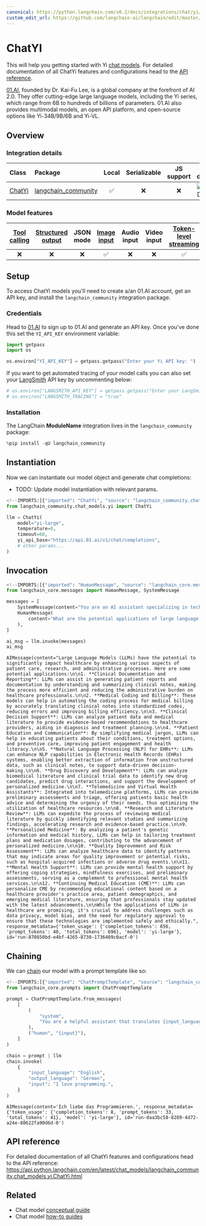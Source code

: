 ```yaml
---
canonical: https://python.langchain.com/v0.2/docs/integrations/chat/yi/
custom_edit_url: https://github.com/langchain-ai/langchain/edit/master/docs/docs/integrations/chat/yi.ipynb
---
```


# ChatYI

This will help you getting started with Yi [chat models](/docs/concepts/#chat-models). For detailed documentation of all ChatYi features and configurations head to the [API reference](https://api.python.langchain.com/en/latest/chat_models/lanchain_community.chat_models.yi.ChatYi.html).

[01.AI](https://www.lingyiwanwu.com/en), founded by Dr. Kai-Fu Lee, is a global company at the forefront of AI 2.0. They offer cutting-edge large language models, including the Yi series, which range from 6B to hundreds of billions of parameters. 01.AI also provides multimodal models, an open API platform, and open-source options like Yi-34B/9B/6B and Yi-VL.

## Overview
### Integration details


| Class | Package | Local | Serializable | JS support | Package downloads | Package latest |
| :--- | :--- | :---: | :---: |  :---: | :---: | :---: |
| [ChatYi](https://api.python.langchain.com/en/latest/chat_models/lanchain_community.chat_models.yi.ChatYi.html) | [langchain_community](https://api.python.langchain.com/en/latest/community_api_reference.html) | ✅ | ❌ | ❌ | ![PyPI - Downloads](https://img.shields.io/pypi/dm/langchain_community?style=flat-square&label=%20) | ![PyPI - Version](https://img.shields.io/pypi/v/langchain_community?style=flat-square&label=%20) |

### Model features
| [Tool calling](/docs/how_to/tool_calling) | [Structured output](/docs/how_to/structured_output/) | JSON mode | [Image input](/docs/how_to/multimodal_inputs/) | Audio input | Video input | [Token-level streaming](/docs/how_to/chat_streaming/) | Native async | [Token usage](/docs/how_to/chat_token_usage_tracking/) | [Logprobs](/docs/how_to/logprobs/) |
| :---: | :---: | :---: | :---: |  :---: | :---: | :---: | :---: | :---: | :---: |
| ❌ | ❌ | ❌ | ✅ | ❌ | ❌ | ✅ | ❌ | ✅ | ❌ | 

## Setup

To access ChatYi models you'll need to create a/an 01.AI account, get an API key, and install the `langchain_community` integration package.

### Credentials

Head to [01.AI](https://platform.01.ai) to sign up to 01.AI and generate an API key. Once you've done this set the `YI_API_KEY` environment variable:


```python
import getpass
import os

os.environ["YI_API_KEY"] = getpass.getpass("Enter your Yi API key: ")
```

If you want to get automated tracing of your model calls you can also set your [LangSmith](https://docs.smith.langchain.com/) API key by uncommenting below:


```python
# os.environ["LANGSMITH_API_KEY"] = getpass.getpass("Enter your LangSmith API key: ")
# os.environ["LANGSMITH_TRACING"] = "true"
```

### Installation

The LangChain __ModuleName__ integration lives in the `langchain_community` package:


```python
%pip install -qU langchain_community
```

## Instantiation

Now we can instantiate our model object and generate chat completions:

- TODO: Update model instantiation with relevant params.


```python
<!--IMPORTS:[{"imported": "ChatYi", "source": "langchain_community.chat_models.yi", "docs": "https://api.python.langchain.com/en/latest/chat_models/langchain_community.chat_models.yi.ChatYi.html", "title": "ChatYI"}]-->
from langchain_community.chat_models.yi import ChatYi

llm = ChatYi(
    model="yi-large",
    temperature=0,
    timeout=60,
    yi_api_base="https://api.01.ai/v1/chat/completions",
    # other params...
)
```

## Invocation



```python
<!--IMPORTS:[{"imported": "HumanMessage", "source": "langchain_core.messages", "docs": "https://api.python.langchain.com/en/latest/messages/langchain_core.messages.human.HumanMessage.html", "title": "ChatYI"}, {"imported": "SystemMessage", "source": "langchain_core.messages", "docs": "https://api.python.langchain.com/en/latest/messages/langchain_core.messages.system.SystemMessage.html", "title": "ChatYI"}]-->
from langchain_core.messages import HumanMessage, SystemMessage

messages = [
    SystemMessage(content="You are an AI assistant specializing in technology trends."),
    HumanMessage(
        content="What are the potential applications of large language models in healthcare?"
    ),
]

ai_msg = llm.invoke(messages)
ai_msg
```



```output
AIMessage(content="Large Language Models (LLMs) have the potential to significantly impact healthcare by enhancing various aspects of patient care, research, and administrative processes. Here are some potential applications:\n\n1. **Clinical Documentation and Reporting**: LLMs can assist in generating patient reports and documentation by understanding and summarizing clinical notes, making the process more efficient and reducing the administrative burden on healthcare professionals.\n\n2. **Medical Coding and Billing**: These models can help in automating the coding process for medical billing by accurately translating clinical notes into standardized codes, reducing errors and improving billing efficiency.\n\n3. **Clinical Decision Support**: LLMs can analyze patient data and medical literature to provide evidence-based recommendations to healthcare providers, aiding in diagnosis and treatment planning.\n\n4. **Patient Education and Communication**: By simplifying medical jargon, LLMs can help in educating patients about their conditions, treatment options, and preventive care, improving patient engagement and health literacy.\n\n5. **Natural Language Processing (NLP) for EHRs**: LLMs can enhance NLP capabilities in Electronic Health Records (EHRs) systems, enabling better extraction of information from unstructured data, such as clinical notes, to support data-driven decision-making.\n\n6. **Drug Discovery and Development**: LLMs can analyze biomedical literature and clinical trial data to identify new drug candidates, predict drug interactions, and support the development of personalized medicine.\n\n7. **Telemedicine and Virtual Health Assistants**: Integrated into telemedicine platforms, LLMs can provide preliminary assessments and triage, offering patients basic health advice and determining the urgency of their needs, thus optimizing the utilization of healthcare resources.\n\n8. **Research and Literature Review**: LLMs can expedite the process of reviewing medical literature by quickly identifying relevant studies and summarizing findings, accelerating research and evidence-based practice.\n\n9. **Personalized Medicine**: By analyzing a patient's genetic information and medical history, LLMs can help in tailoring treatment plans and medication dosages, contributing to the advancement of personalized medicine.\n\n10. **Quality Improvement and Risk Assessment**: LLMs can analyze healthcare data to identify patterns that may indicate areas for quality improvement or potential risks, such as hospital-acquired infections or adverse drug events.\n\n11. **Mental Health Support**: LLMs can provide mental health support by offering coping strategies, mindfulness exercises, and preliminary assessments, serving as a complement to professional mental health services.\n\n12. **Continuing Medical Education (CME)**: LLMs can personalize CME by recommending educational content based on a healthcare provider's practice area, patient demographics, and emerging medical literature, ensuring that professionals stay updated with the latest advancements.\n\nWhile the applications of LLMs in healthcare are promising, it's crucial to address challenges such as data privacy, model bias, and the need for regulatory approval to ensure that these technologies are implemented safely and ethically.", response_metadata={'token_usage': {'completion_tokens': 656, 'prompt_tokens': 40, 'total_tokens': 696}, 'model': 'yi-large'}, id='run-870850bd-e4bf-4265-8730-1736409c0acf-0')
```


## Chaining

We can [chain](/docs/how_to/sequence/) our model with a prompt template like so:


```python
<!--IMPORTS:[{"imported": "ChatPromptTemplate", "source": "langchain_core.prompts", "docs": "https://api.python.langchain.com/en/latest/prompts/langchain_core.prompts.chat.ChatPromptTemplate.html", "title": "ChatYI"}]-->
from langchain_core.prompts import ChatPromptTemplate

prompt = ChatPromptTemplate.from_messages(
    [
        (
            "system",
            "You are a helpful assistant that translates {input_language} to {output_language}.",
        ),
        ("human", "{input}"),
    ]
)

chain = prompt | llm
chain.invoke(
    {
        "input_language": "English",
        "output_language": "German",
        "input": "I love programming.",
    }
)
```



```output
AIMessage(content='Ich liebe das Programmieren.', response_metadata={'token_usage': {'completion_tokens': 8, 'prompt_tokens': 33, 'total_tokens': 41}, 'model': 'yi-large'}, id='run-daa3bc58-8289-4d72-a24e-80622fa90d6d-0')
```


## API reference

For detailed documentation of all ChatYi features and configurations head to the API reference: https://api.python.langchain.com/en/latest/chat_models/langchain_community.chat_models.yi.ChatYi.html


## Related

- Chat model [conceptual guide](/docs/concepts/#chat-models)
- Chat model [how-to guides](/docs/how_to/#chat-models)